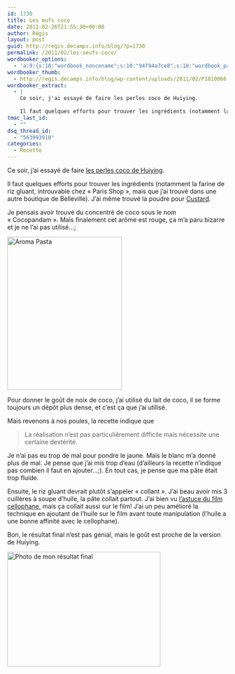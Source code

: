 ```yaml
---
id: 1730
title: Les œufs coco
date: 2011-02-26T21:55:30+00:00
author: Régis
layout: post
guid: http://regis.decamps.info/blog/?p=1730
permalink: /2011/02/les-oeufs-coco/
wordbooker_options:
  - 'a:9:{s:18:"wordbook_noncename";s:10:"94f94a7ce8";s:18:"wordbook_page_post";s:4:"-100";s:18:"wordbook_orandpage";s:1:"2";s:23:"wordbook_default_author";s:1:"1";s:23:"wordbook_extract_length";s:3:"256";s:19:"wordbook_actionlink";s:3:"300";s:26:"wordbooker_publish_default";s:2:"on";s:18:"wordbook_attribute";s:26:"Un peu de cuisine chinoise";s:29:"wordbooker_status_update_text";s:33:"New blog post :  %title% - %link%";}'
wordbooker_thumb:
  - http://regis.decamps.info/blog/wp-content/uploads/2011/02/P1010066-262x350.jpg
wordbooker_extract:
  - |
    Ce soir, j'ai essayé de faire les perles coco de Huiying.
    
    Il faut quelques efforts pour trouver les ingrédients (notamment la farine de riz gluant, introuvable chez "Paris Shop", mais que j'ai trouvé dans une autre boutique de Belleville). J'ai même ...
tmac_last_id:
  - ""
dsq_thread_id:
  - "563993918"
categories:
  - Recette
---
```

Ce soir, j’ai essayé de faire [les perles coco de Huiying](http://bgzhy.blog.free.fr/index.php?post/2010/11/06/Recette-des-perles-coco).

Il faut quelques efforts pour trouver les ingrédients (notamment la farine de riz gluant, introuvable chez « Paris Shop », mais que j’ai trouvé dans une autre boutique de Belleville). J’ai même trouvé la poudre pour [Custard](http://en.wikipedia.org/wiki/Custard).

Je pensais avoir trouvé du concentré de coco sous le nom « Cocopandam ». Mais finalement cet arôme est rouge, ça m’a paru bizarre et je ne l’ai pas utilisé…;
  
[<img src="http://regis.decamps.info/blog/wp-content/uploads/2011/02/P1010066-262x350.jpg" alt="Aroma Pasta" title="Cocopandan" width="262" height="350" class="alignright size-medium wp-image-1731" srcset="http://regis.decamps.info/blog/wp-content/uploads/2011/02/P1010066-262x350.jpg 262w, http://regis.decamps.info/blog/wp-content/uploads/2011/02/P1010066.jpg 450w" sizes="(max-width: 262px) 100vw, 262px" />](http://regis.decamps.info/blog/wp-content/uploads/2011/02/P1010066.jpg)

Pour donner le goût de noix de coco, j’ai utilisé du lait de coco, il se forme toujours un dépôt plus dense, et c’est ça que j’ai utilisé.

Mais revenons à nos poules, la recette indique que

> La réalisation n’est pas particulièrement difficile mais nécessite une certaine dextérité.

Je n’ai pas eu trop de mal pour pondre le jaune. Mais le blanc m’a donné plus de mal. Je pense que j’ai mis trop d’eau (d’ailleurs la recette n’indique pas combien il faut en ajouter…;). En tout cas, je pense que ma pâte était trop fluide.

Ensuite, le riz gluant devrait plutôt s’appeler « collant ». J’ai beau avoir mis 3 cuillères à soupe d’huile, la pâte collait partout. J’ai bien vu [l’astuce du film cellophane](http://bgzhy.blog.free.fr/index.php?post/2010/11/20/Recette-des-perles-coco-%3A-zoom-sur-le-fa%C3%A7onnage-des-billes), mais ça collait aussi sur le film! J’ai un peu amélioré la technique en ajoutant de l’huile sur le film avant toute manipulation (l’huile a une bonne affinité avec le cellophane).

Bon, le résultat final n’est pas génial, mais le goût est proche de la version de Huiying.
  
[<img src="http://regis.decamps.info/blog/wp-content/uploads/2011/02/P1010067-350x262.jpg" alt="Photo de mon résultat final" title="Perle de coco" width="350" height="262" class="aligncenter size-medium wp-image-1732" srcset="http://regis.decamps.info/blog/wp-content/uploads/2011/02/P1010067-350x262.jpg 350w, http://regis.decamps.info/blog/wp-content/uploads/2011/02/P1010067.jpg 600w" sizes="(max-width: 350px) 100vw, 350px" />](http://regis.decamps.info/blog/wp-content/uploads/2011/02/P1010067.jpg)
